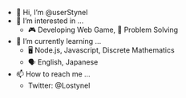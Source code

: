 - 👋 Hi, I’m @userStynel
- 👀 I’m interested in ...
  - 🎮 Developing Web Game, 📝 Problem Solving
- 📖 I’m currently learning ...
  - 🖥️ Node.js, Javascript, Discrete Mathematics
  - 🗣️ English, Japanese 
- 📫 How to reach me ...
  - Twitter: @Lostynel

<!---
userStynel/userStynel is a ✨ special ✨ repository because its `README.md` (this file) appears on your GitHub profile.
You can click the Preview link to take a look at your changes.
--->
